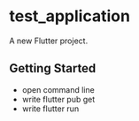 # test_application

A new Flutter project.

## Getting Started


- open command line
- write flutter pub get
- write flutter run 


